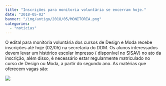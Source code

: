 ```yaml
---
title: "Inscrições para monitoria voluntária se encerram hoje."
date: "2018-05-02"
banner: "/img/antigo/2018/05/MONITORIA.png"
categories: 
  - "noticias"
---
```


O edital para monitoria voluntária dos cursos de Design e Moda recebe inscrições até hoje (02/05) na secretaria do DDM. Os alunos interessados devem levar um histórico escolar impresso ( disponível no SISAV) no ato da inscrição, além disso, é necessário estar regularmente matriculado no curso de Design ou Moda, a partir do segundo ano. As matérias que oferecem vagas são:

<!-- more -->

[![](/img/antigo/2018/05/MONITORIA-632x330.png)](/img/antigo/2018/05/MONITORIA.png)
